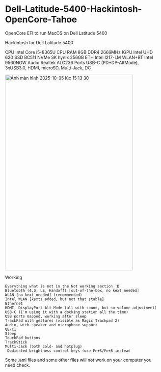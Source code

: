 # Dell-Latitude-5400-Hackintosh-OpenCore-Tahoe
OpenCore EFI to run MacOS on Dell Latitude 5400

Hackintosh for Dell Latitude 5400

	
CPU 	Intel Core i5-8365U CPU
RAM 	8GB DDR4 2666MHz
IGPU 	Intel UHD 620
SSD 	BC511 NVMe SK hynix 256GB
ETH 	Intel I217-LM
WLAN+BT 	Intel 9560NGW 
Audio 	Realtek ALC236
Ports 	USB-C (PD+DP-AltMode), 3xUSB3.0, HDMI, microSD, Multi-Jack, DC

<img width="416" height="637" alt="Ảnh màn hình 2025-10-05 lúc 15 13 30" src="https://github.com/user-attachments/assets/7539c8a9-403f-4e62-93c4-bdaebe2f8d71" />

Working

    Everything what is not in the Not working section :D
    Bluetooth (4.0, LE, Handoff) [out-of-the-box, no kext needed]
    WLAN [no kext needed] (recommended)
    Intel WLAN [kexts added, but not that stable]
    Ethernet
    HDMI, DisplayPort Alt Mode (all with sound, but no volume adjustment)
    USB-C (I'm using it with a docking station all the time)
    USB ports mapped, working after sleep
    TrackPad with gestures (visible as Magic Trackpad 2)
    Audio, with speaker and microphone support
    QE/CI
    Sleep
    TouchPad buttons
    TrackStick
    Multi-Jack (both cold- and hotplug)
     Dedicated brightness control keys (use Fn+S/Fn+B instead

Some .aml files and some other files will not work on your computer you need check.
